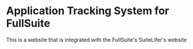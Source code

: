 # Application Tracking System for FullSuite
This is a website that is integrated with the FullSuite's SuiteLifer's website